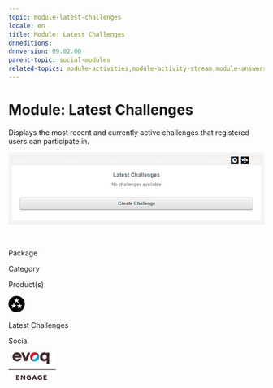 ```yaml
---
topic: module-latest-challenges
locale: en
title: Module: Latest Challenges
dnneditions: 
dnnversion: 09.02.00
parent-topic: social-modules
related-topics: module-activities,module-activity-stream,module-answers,module-blogs,module-challenges,module-discussions,module-group-directory,module-group-spaces,module-ideas,module-journal,module-leaderboard,module-member-directory,module-message-center,module-my-status,module-profile-dashboard,module-social-groups,module-related-content,module-social-events,module-social-sharing,module-user-badges,module-wiki
---
```


# Module: Latest Challenges

Displays the most recent and currently active challenges that registered users can participate in.

  

![Latest Challenges module](/images/scr-module-LatestChallenges.png)

  

 

Package

Category

Product(s)

 ![icon](/images/ico-module-latestchallenges.png) 

Latest Challenges

Social

 ![Evoq Engage](/images/ico-evoq-engage.png)